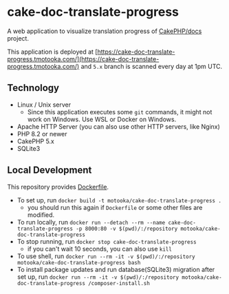 # cake-doc-translate-progress

A web application to visualize translation progress of [CakePHP/docs](https://github.com/cakephp/docs/) project.

This application is deployed at [https://cake-doc-translate-progress.tmotooka.com/](https://cake-doc-translate-progress.tmotooka.com/) and `5.x` branch is scanned every day at 1pm UTC.

## Technology
- Linux / Unix server
	- Since this application executes some `git` commands, it might not work on Windows. Use WSL or Docker on Windows.
- Apache HTTP Server (you can also use other HTTP servers, like Nginx)
- PHP 8.2 or newer
- CakePHP 5.x
- SQLite3

## Local Development
This repository provides [Dockerfile](./Dockerfile).

- To set up, run `docker build -t motooka/cake-doc-translate-progress .`
	- you should run this again if `Dockerfile` or some other files are modified.
- To run locally, run `docker run --detach --rm --name cake-doc-translate-progress -p 8000:80 -v $(pwd)/:/repository motooka/cake-doc-translate-progress`
- To stop running, run `docker stop cake-doc-translate-progress`
	- if you can't wait 10 seconds, you can also use `kill`
- To use shell, run `docker run --rm -it -v $(pwd)/:/repository motooka/cake-doc-translate-progress bash`
- To install package updates and run database(SQLite3) migration after set up, run `docker run --rm -it -v $(pwd)/:/repository motooka/cake-doc-translate-progress /composer-install.sh`
